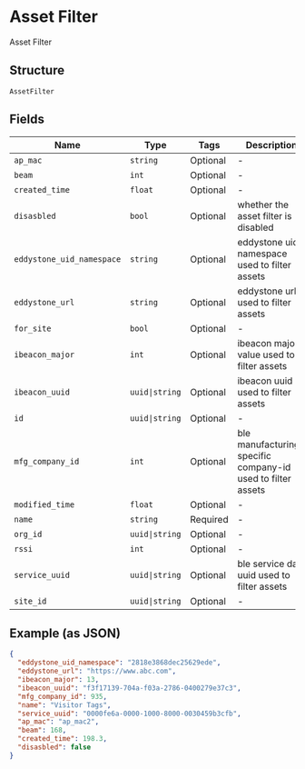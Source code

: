 
# Asset Filter

Asset Filter

## Structure

`AssetFilter`

## Fields

| Name | Type | Tags | Description |
|  --- | --- | --- | --- |
| `ap_mac` | `string` | Optional | - |
| `beam` | `int` | Optional | - |
| `created_time` | `float` | Optional | - |
| `disasbled` | `bool` | Optional | whether the asset filter is disabled |
| `eddystone_uid_namespace` | `string` | Optional | eddystone uid namespace used to filter assets |
| `eddystone_url` | `string` | Optional | eddystone url used to filter assets |
| `for_site` | `bool` | Optional | - |
| `ibeacon_major` | `int` | Optional | ibeacon major value used to filter assets |
| `ibeacon_uuid` | `uuid\|string` | Optional | ibeacon uuid used to filter assets |
| `id` | `uuid\|string` | Optional | - |
| `mfg_company_id` | `int` | Optional | ble manufacturing-specific company-id used to filter assets |
| `modified_time` | `float` | Optional | - |
| `name` | `string` | Required | - |
| `org_id` | `uuid\|string` | Optional | - |
| `rssi` | `int` | Optional | - |
| `service_uuid` | `uuid\|string` | Optional | ble service data uuid used to filter assets |
| `site_id` | `uuid\|string` | Optional | - |

## Example (as JSON)

```json
{
  "eddystone_uid_namespace": "2818e3868dec25629ede",
  "eddystone_url": "https://www.abc.com",
  "ibeacon_major": 13,
  "ibeacon_uuid": "f3f17139-704a-f03a-2786-0400279e37c3",
  "mfg_company_id": 935,
  "name": "Visitor Tags",
  "service_uuid": "0000fe6a-0000-1000-8000-0030459b3cfb",
  "ap_mac": "ap_mac2",
  "beam": 168,
  "created_time": 198.3,
  "disasbled": false
}
```

